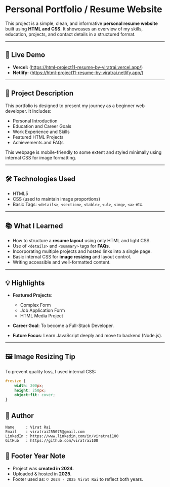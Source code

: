 # Personal Portfolio / Resume Website

This project is a simple, clean, and informative **personal resume website** built using **HTML and CSS**. It showcases an overview of my skills, education, projects, and contact details in a structured format.

---

## 📍 Live Demo

- **Vercel:** (https://html-project11-resume-by-viratrai.vercel.app/)
- **Netlify:** (https://html-project11-resume-by-viratrai.netlify.app/)

---

## 📌 Project Description

This portfolio is designed to present my journey as a beginner web developer. It includes:
- Personal Introduction
- Education and Career Goals
- Work Experience and Skills
- Featured HTML Projects
- Achievements and FAQs

This webpage is mobile-friendly to some extent and styled minimally using internal CSS for image formatting.

---

## 🛠️ Technologies Used

- HTML5
- CSS (used to maintain image proportions)
- Basic Tags: `<details>`, `<section>`, `<table>`, `<ul>`, `<img>`, `<a>` etc.

---

## 📚 What I Learned

- How to structure a **resume layout** using only HTML and light CSS.
- Use of `<details>` and `<summary>` tags for **FAQs**.
- Incorporating multiple projects and hosted links into a single page.
- Basic internal CSS for **image resizing** and layout control.
- Writing accessible and well-formatted content.

---

## 💡 Highlights

- **Featured Projects**:
  - Complex Form
  - Job Application Form
  - HTML Media Project

- **Career Goal**: To become a Full-Stack Developer.
- **Future Focus**: Learn JavaScript deeply and move to backend (Node.js).

---

## 🖼️ Image Resizing Tip

To prevent quality loss, I used internal CSS:
```css
#resize {
    width: 200px;
    height: 250px;
    object-fit: cover;
}
```

## 📝 Author

```
Name     : Virat Rai
Email    : viratrai255075@gmail.com
LinkedIn : https://www.linkedin.com/in/viratrai100
GitHub   : https://github.com/viratrai100
```


## 📝 Footer Year Note

- Project was **created in 2024**.  
- Uploaded & hosted in **2025**.  
- Footer used as: `© 2024 - 2025 Virat Rai` to reflect both years.